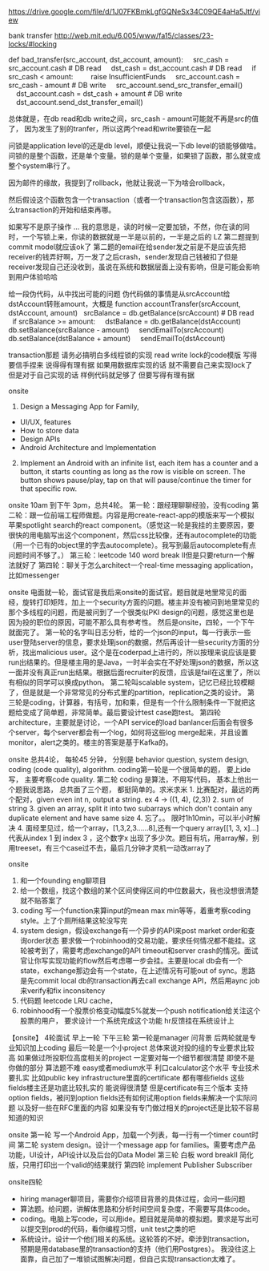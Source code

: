 https://drive.google.com/file/d/1J07FKBmkLgfGQNeSx34C09QE4aHa5Jtf/view

bank transfer
http://web.mit.edu/6.005/www/fa15/classes/23-locks/#locking

def bad_transfer(src_account, dst_account, amount): 
    src_cash = src_account.cash # DB read
    dst_cash = dst_account.cash # DB read
    if src_cash < amount: 
        raise InsufficientFunds
    src_account.cash = src_cash - amount # DB write
    src_account.send_src_transfer_email()
    dst_account.cash = dst_cash + amount # DB write     
 
    dst_account.send_dst_transfer_email()

总体就是，在db read和db write之间，src_cash - amount可能就不再是src的值了，
因为发生了别的tranfer，所以这两个read和write要锁在一起

问锁是application level的还是db level，顺便让我说一下db level的锁能够做啥。
问锁的是整个函数，还是单个变量。锁的是单个变量，如果锁了函数，那么就变成整个system串行了。

因为邮件的缘故，我提到了rollback，他就让我说一下为啥会rollback，

然后假设这个函数包含一个transaction（或者一个transaction包含这函数），那么transaction的开始和结束再哪。

如果写不是原子操作 ...
我的意思是，读的时候一定要加锁，不然，你在读的同时，一个写锁上来，你读的数据就是一半是以前的，一半是之后的
LZ 第二题提到commit model就应该ok了
第二题的email在给sender发之前是不是应该先把receiver的钱弄好啊，万一发了之后crash，s‍‍‍‌‍‍‍‍‍‌‍‍‌‍‌‍‌‍‍ender发现自己钱被扣了但是receiver发现自己还没收到，虽说在系统和数据层面上没有影响，但是可能会影响到用户体验哈哈

给一段伪代码，‍‍‍‌‍‍‍‍‍‌‍‍‌‍‌‍‌‍‍从中找出可能的问题
伪代码做的事情是从srcAccount给dstAccount转账amount，大概是
function accountTransfer(srcAccount, dstAccount, amount)
  srcBalance = db.getBalance(srcAccount)  # DB read
  if srcBalance >= amount:
    dstBalance = db.getBalance(dstAccount)
    db.setBalance(srcBalance - amount)
    sendEmailTo(srcAccount)
    db.setBalance(dstBalance + amount)
    sendEmailTo(dstAccount)

transaction那题 请务必搞明白多线程锁的实现 read write lock的code模版 写得要信手捏来 说得得有理有据 如果用数据库实现的话 就不需要自己来实现lock了 但是对于自己实现的话 样例代码就足够了 但要写得有理有据









onsite
1. Design a Messaging App for Family,
- UI/UX, features
- How to store data
- Design APIs
- Android Architecture and Implementation
2. Implement an Android with an infinite list, each item has a counter and a button, it starts counting as long as the row is visible on screen. The button shows pause/play, tap on that will pause/continue the timer for that specific row.

onsite
10am 到下午 3pm，总共4轮。
第一轮：跟经理‍‍‍‌‍‍‍‍‍‌‍‍‌‍‌‍‌‍‍聊聊经验，没有coding
第二轮：跟一位前端工程师做题。内容是用create-react-app的模版来写一个模拟苹果spotlight search的react component。（感觉这一轮是我挂的主要原因，要很快的用电脑写出这个component，然后css比较像，还有autocomplete的功能（用一个已有的object里的字去autocomplete）。我写到最后autocomplete有点问题时间不够了。）
第三轮：leetcode 140 word break II但是只要return一个解法就好了
第四轮：聊关于怎么architect一个real-time messaging application，比如messenger

onsite
电面就一轮，面试官是我后来onsite的面试官。题目就是地里常见的面经，旋转打印矩阵，加上一个security方面的问题。楼主并没有被问到地里常见的那个多‍‍‍‌‍‍‍‍‍‌‍‍‌‍‌‍‌‍‍线程的问题，而是被问到了一个很类似PKI design的问题，感觉这里也是因为投的职位的原因，可能不那么具有参考性。
然后是onsite，四轮，一个下午就面完了。
第一轮的名字叫日志分析，给的一个json的input，每一行表示一些user登陆server的信息，要求处理json的数据，然后再设计一些security方面的分析，找出malicious user。这个是在coderpad上进行的，所以按理来说应该是要run出结果的。但是楼主用的是Java，一时半会实在不好处理json的数据，所以这一面并没有真正run出结果。根据后面recruiter的反馈，应该是fail在这里了，所以有相似的同学可以换成python。
第二轮叫scalable system，记忆已经比较模糊了，但是就是一个非常常见的分布式里的partition，replication之类的设计。
第三轮是coding，计算器，有括号，加和乘，但是有一个什么限制条件一下就把这题给变成了简单题，非常简单。最后要设计test case跑test。
第四轮architecture，主要就是讨论，一个API service的load banlancer后面会有很多个server，每个server都会有一个log，如何将这些log merge起来，并且设置monitor，alert之类的。楼主的答案是基于Kafka的。

onsite
总共4论， 每轮45 分钟， 分别是 behavior question, system design, codi‍‍‍‌‍‍‍‍‍‌‍‍‌‍‌‍‌‍‍ng (code quality), algorithm. coding第一轮是一个很简单的题， 要上ide 写， 主要考察code quality. 第二轮 coding 是算法，不用写代码， 基本上他出一个题我说思路， 总共面了三个题， 都挺简单的。求米求米
1.‍‍‍‌‍‍‍‍‍‌‍‍‌‍‌‍‌‍‍ 比赛配对，最远的两个配对，given even int n, output a string. ex 4 -> ((1, 4), (2,3))
2. sum of string
3. given an array, split it into two subarrays which don't contain any duplicate element and have same size
4. 忘了。。
限时1h10min，可以半小时解决
4. 面经里见‍‍‍‌‍‍‍‍‍‌‍‍‌‍‌‍‌‍‍过，给一个array，[1,3,2,3......8],还有一个query array[[1, 3, x]...] 代表从index 1 到 index 3 ，这个数字x 出现了多少次。题目有坑，用array解，别用treeset，有三个case过不去，最后几分钟才灵机一动改array了

onsite
1. 和一个founding eng聊‍‍‍‌‍‍‍‍‍‌‍‍‌‍‌‍‌‍‍项目
2. 给一个数组，找这个数组的某个区间使得区间的中位数最大，我也没想很清楚就不贴答案了
3. coding 写一个function来算input的mean max min等等，着重考察coding style。上了个厕所结果这轮没写完
4. system design，假设exchange有一个异步的API来post market order和查询order状态 要求做一个robinhood的交易功能，要求任何情况都不能挂。这轮被考到了，需要考虑exchange的API timeout和server crash的情况。面试官让你写实现功能的flow然后考虑哪一步会挂。主要是local db会有一个state，exchange那边会有一个state，在上述情况有可能out of sync。思路是先commit local db的transaction再去call exchange API，然后用aync job来verify和fix inconsitency
5. 代码题 leetcode LRU cache，  
6. robinhood有一个股票价格变动幅度5%就发一个push notification给关注这个股票的用户， 要求设计一个系统完成这个功‍‍‍‌‍‍‍‍‍‌‍‍‌‍‌‍‌‍‍能
hr反馈挂在系统设计上

【onsite】
4轮面试 早上一轮 下午三轮 
第一轮是manager 问背景 
后两轮就是专业知识加上coding
最后一轮是一个小project
总体来说对投的组的专业要求比较高 如果做过所投职位高度相关的project 一定要对每一个细节都很清楚 即使不是你做的部分 算法题不难 easy或者medium水平 利口calculator这个水平
专业技术要扎实 比如public key infrastructure里面的certificate 都有哪些fields 这些fields楼主还是功底比较扎实的 能说得很清楚 但是certificate有三个版本 支持option fields，被问到option fields还有如何试用option fields来解决一个实际问题 以及好一些在RFC里面的内容 如果没有专门做过相关的project还是比较不容易知道的知识

onsite
第一轮 写一个Android App，加载一个列表，每一行有一个timer count时间
第二轮 system design。设计一个message app for families。需要考虑产品功能，UI设计，API设计以及后台的Data Model
第三轮 白板 word breakII 简化版，只用打印出一个valid的结果就行
第四轮 implement Publisher Subscriber

‍‍‍‌‍‍‍‍‍‌‍‍‌‍‌‍‌‍‍onsite四轮
- hiring manager聊项目，需要你介绍项目背景的具体过程，会问一些问题
- 算法题。给问题，讲解体思路和分析时间空间复杂度，不需要写具体code。
- coding。电脑上写code，可以用ide。题目就是简单的模拟题。要求是写出可以提交到prod的代码，看你编程习惯，unit test之类的吧
- 系统设计。设计一个他们相关的系统。这轮答的不好。牵涉到transaction，
  预期是用database里的transaction的支持（他们用Postgres）。
  我没往这上面靠，自己加了一堆锁试图解决问题，但自己实现transaction太难了。

